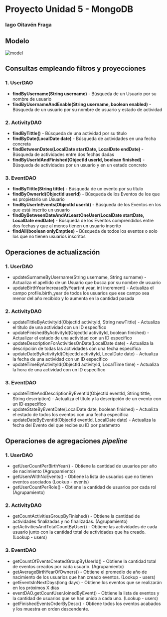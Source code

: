 ﻿# Proyecto Unidad 5 - MongoDB
### Iago Oitavén Fraga

## Modelo
![model](https://user-images.githubusercontent.com/94072971/223782112-3239edc5-fe2a-485b-a460-32cda132fd7b.jpg)


## Consultas empleando filtros y proyecciones
### 1. UserDAO
   - **findByUsername(String username)** - Búsqueda de un Usuario por su nombre de usuario
   - **findByUsernameAndEnable(String username, boolean enabled)** - Búsqueda de un usuario por su nombre de usuario y estado de actividad

### 2. ActivityDAO
   - **findByTittle()** - Búsqueda de una actividad por su título
   - **findByDate(LocalDate date)** - Búsqueda de actividades en una fecha concreta
   - **findBetweenDates(LocalDate startDate, LocalDate endDate)** - Búsqueda de actividades entre dos fechas dadas
   - **findByUserIdAndFinished(ObjectId userId, boolean finished)** - Búsqueda de actividades por un usuario y en un estado concreto

### 3. EventDAO
   - **findByTittle(String tittle)** - Búsqueda de un evento por su título
   - **findByOwnerId(ObjectId userId)** - Búsqueda de los Eventos de los que es propietario un Usuario
   - **findByUserInEvents(ObjectId userId)** - Búsqueda de los Eventos en los que está inscrito un usuario
   - **findByBetweenDateAndAtLeastOneUser(LocalDate startDate, LocalDate endDate)** - Búsqueda de los Eventos comprendidos entre dos fechas y que al menos tienen un usuario inscrito
   - **findAll(boolean onlyEmpties)** - Búsqueda de todos los eventos o solo los que no tienen usuarios inscritos

## Operaciones de actualización
### 1. UserDAO
   - updateSurnameByUsername(String username, String surname) - Actualiza el apellido de un Usuario que busca por su nombre de usuario
   - updateBirthYearIncreaseByYear(int year, int increment) - Actualiza el campo profile.birth_year de todos los usuarios que ese campo sea menor del año recibido y lo aumenta en la cantidad pasada

### 2. ActivityDAO
   - updateTittleByActivityId(ObjectId activityId, String newTittle) - Actualiza el título de una actividad con un ID específico
   - updateFinishedByActivityId(ObjectId activityId, boolean finished) - Actualizar el estado de una actividad con un ID específico
   - updateDescriptionForActivitiesOnDate(LocalDate date) - Actualiza la descripción de todas las actividades con una fecha específica
   - updateDateByActivityId(ObjectId activityId, LocalDate date) - Actualiza la fecha de una actividad con un ID específico
   - updateTimeByActivityId(ObjectId activityId, LocalTime time) - Actualiza la hora de una actividad con un ID específico

### 3. EventDAO
   - updateTittleAndDescriptionByEventId(ObjectId eventId, String tittle, String description) - Actualiza el título y la descripción de un evento con un ID específico
   - updateStateByEventDate(LocalDate date, boolean finished) - Actualiza el estado de todos los eventos con una fecha específica
   - updateDateByEventId(ObjectId eventId, LocalDate date) - Actualiza la fecha del Evento del que recibe su ID por parámetro

## Operaciones de agregaciones _pipeline_
### 1. UserDAO
   - getUserCountPerBirthYear() - Obtiene la cantidad de usuarios por año de nacimiento (Agrupamiento)
   - getUsersWithNoEvents() - Obtiene la lista de usuarios que no tienen eventos asociados (Lookup - events)
   - getUserCountPerRole() - Obtiene la cantidad de usuarios por cada rol (Agrupamiento)


### 2. ActivityDAO
   - getCountActivitiesGroupByFinished() - Obtiene la cantidad de actividades finalizadas y no finalizadas. (Agrupamiento)
   - getActivitiesAndTotalCountByUser() - Obtiene las actividades de cada usuario junto con la cantidad total de actividades que ha creado. (Lookup - users)


### 3. EventDAO
   - getCountOfEventsCreatedGroupByUserId() - Obtiene la cantidad total de eventos creados por cada usuario. (Agrupamiento)
   - getAverageBirthYearOfOwners() - Obtiene el promedio de año de nacimiento de los usuarios que han creado eventos. (Lookup - users)
   - getEventsInNextDays(long days) - Obtiene los eventos que se realizarán en los próximos X días
   - eventDAO.getCountUserJoinedByEvent() - Obtiene la lista de eventos y la cantidad de usuarios que se han unido a cada uno. (Lookup - users)
   - getFinishedEventsOrderByDesc() - Obtiene todos los eventos acabados y los muestra en orden descendente.
